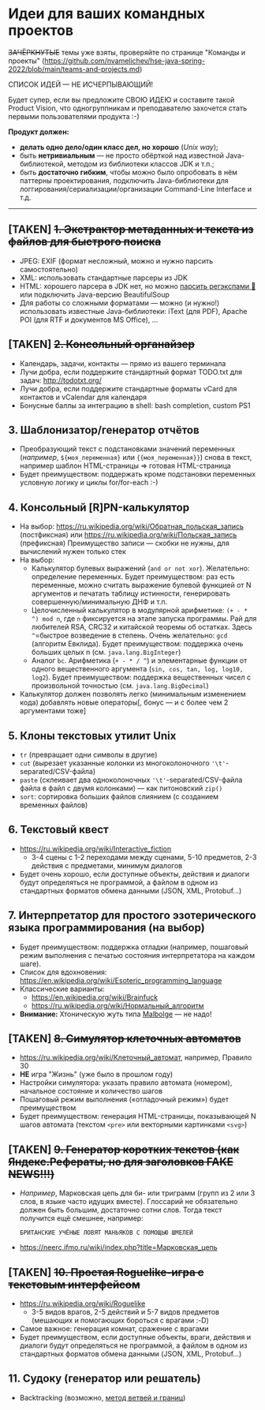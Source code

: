 Идеи для ваших командных проектов
=================================

~~ЗАЧЁРКНУТЫЕ~~ темы уже взяты, проверяйте по странице "Команды и проекты" (https://github.com/nvamelichev/hse-java-spring-2022/blob/main/teams-and-projects.md)

СПИСОК ИДЕЙ &mdash; НЕ ИСЧЕРПЫВАЮЩИЙ!

Будет супер, если вы предложите СВОЮ ИДЕЮ и составите такой Product Vision, что одногруппникам и преподавателю захочется стать первыми пользователями продукта :-)

**Продукт должен:**
* **делать одно дело/один класс дел, но хорошо** (*Unix way*);
* быть **нетривиальным** &mdash; не просто обёрткой над известной Java-библиотекой, методом из библиотеки классов JDK и т.п.;
* быть **достаточно гибким**, чтобы можно было опробовать в нём паттерны проектирования, подключить Java-библиотеки для логгирования/сериализации/организации Command-Line Interface и т.д.

----

## [TAKEN] ~~1. Экстрактор метаданных и текста из файлов для быстрого поиска~~

  - JPEG: EXIF (формат несложный, можно и нужно парсить самостоятельно)
  - XML: использовать стандартные парсеры из JDK
  - HTML: хорошего парсера в JDK нет, но можно [парсить регэкспами :rofl:](https://stackoverflow.com/a/1732454/3438672) или подключить Java-версию BeautifulSoup
  - Для работы со сложными форматами &mdash; можно (и нужно!) использовать известные Java-библиотеки: iText (для PDF), Apache POI (для RTF и документов MS Office), ...

## [TAKEN] ~~2. Консольный органайзер~~
  - Календарь, задачи, контакты &mdash; прямо из вашего терминала
  - Лучи добра, если поддержите стандартный формат TODO.txt для задач: http://todotxt.org/
  - Лучи добра, если поддержите стандартные форматы vCard для контактов и vCalendar для календаря
  - Бонусные баллы за интеграцию в shell: bash completion, custom PS1

## 3. Шаблонизатор/генератор отчётов

  - Преобразующий текст с подстановками значений переменных (*например*, `${моя_переменная}` или `{{моя_переменная}}`) снова в текст,
например шаблон HTML-страницы => готовая HTML-страница
  - Будет преимуществом: поддержать кроме подстановки переменных условную логику и циклы for/for-each :-)

## 4. Консольный [R]PN-калькулятор

  - На выбор: https://ru.wikipedia.org/wiki/Обратная_польская_запись (постфиксная) или https://ru.wikipedia.org/wiki/Польская_запись (префиксная)
    Преимущество записи &mdash; скобки не нужны, для вычислений нужен только стек
  - На выбор:
    - Калькулятор булевых выражений (`and or not xor`). Желательно: определение переменных. Будет преимуществом: раз есть переменные, можно считать выражение булевой функцией от N аргументов и печатать таблицу истинности, генерировать совершенную/минимальную ДНФ и т.п.
    - Целочисленный калькулятор в модулярной арифметике: `(+ - * ^) mod n`, где `n` фиксируется на этапе запуска программы. Рай для любителей RSA, CRC32 и китайской теоремы об остатках. Здесь `^`=быстрое возведение в степень. Очень желательно: `gcd` (алгоритм Евклида). Будет преимуществом: поддержка очень больших целых n (см. `java.lang.BigInteger`)
    - Аналог `bc`. Арифметика (`+ - * / ^`) и элементарные функции от одного вещественного аргумента (`sin, cos, tan, log, log10, log2`). Будет преимуществом: поддержка вещественных чисел с произвольной точностью (см. `java.lang.BigDecimal`)
  - Калькулятор должен позволять легко (минимальным изменением кода) добавлять новые операторы[, бонус &mdash; и с более чем 2 аргументами тоже]

## 5. Клоны текстовых утилит Unix

  - `tr` (превращает одни символы в другие)
  - `cut` (вырезает указанные колонки из многоколоночного `'\t'`-separated/CSV-файла)
  - `paste` (склеивает два одноколоночных `'\t'`-separated/CSV-файла файла в файл с двумя колонками) &mdash; как питоновский `zip()`
  - `sort`: сортировка больших файлов слиянием (с созданием временных файлов)

## 6. Текстовый квест

  - https://ru.wikipedia.org/wiki/Interactive_fiction  
    - 3-4 сцены с 1-2 переходами между сценами, 5-10 предметов, 2-3 действия с предметами, минимум диалогов
  - Будет очень хорошо, если доступные объекты, действия и диалоги будут определяться не программой, а файлом в одном из стандартных форматов обмена данными (JSON, XML, Protobuf...)

## 7. Интерпретатор для простого эзотерического языка программирования (на выбор)

  - Будет преимуществом: поддержка отладки (например, пошаговый режим выполнения с печатью состояния интерпретатора на каждом шаге).
  - Список для вдохновения: https://en.wikipedia.org/wiki/Esoteric_programming_language
  - Классические варианты:
    - https://en.wikipedia.org/wiki/Brainfuck
    - https://ru.wikipedia.org/wiki/Нормальный_алгоритм
  - **Внимание:** Хтоническую жуть типа [Malbolge](https://ru.wikipedia.org/wiki/Malbolge) &mdash; не надо!

## [TAKEN] ~~8. Симулятор клеточных автоматов~~

  - https://ru.wikipedia.org/wiki/Клеточный_автомат, например, Правило 30
  - **НЕ** игра "Жизнь" (уже было в прошлом году)
  - Настройки симулятора: указать правило автомата (номером), начальное состояние и количество шагов
  - Пошаговый режим выполнения (&laquo;отладочный режим&raquo;) будет преимуществом
  - Будет преимуществом: генерация HTML-страницы, показывающей N шагов автомата (текстом `<pre>` или векторными картинками `<svg>`)

## [TAKEN] ~~9. Генератор коротких текстов (как Яндекс.Рефераты, но для заголовков FAKE NEWS!!!)~~

  - *Например*, Марковская цепь для би- или триграмм (групп из 2 или 3 слов, в языке часто идущих вместе).
    Глоссарий не обязательно должен быть большим, достаточно сотни слов. Тогда текст получится ещё смешнее, например:
    ```
    БРИТАНСКИЕ УЧЁНЫЕ ЛОВЯТ МАНЬЯКОВ С ПОМОЩЬЮ ШМЕЛЕЙ
    ```
  - https://neerc.ifmo.ru/wiki/index.php?title=Марковская_цепь

## [TAKEN] ~~10. Простая Roguelike-игра с текстовым интерфейсом~~

  - https://ru.wikipedia.org/wiki/Roguelike
    - 3-5 видов врагов, 2-5 действий и 5-7 видов предметов (мешающих и помогающих бороться с врагами :-D)
  - Самое важное: генерация комнат, сражение с врагами
  - Будет преимуществом, если доступные объекты, враги, действия и диалоги будут определяться не программой, а файлом в одном из стандартных форматов обмена данными (JSON, XML, Protobuf...)

## 11. Судоку (генератор или решатель)

  - Backtracking (возможно, [метод ветвей и границ](https://ru.wikipedia.org/wiki/Метод_ветвей_и_границ))
